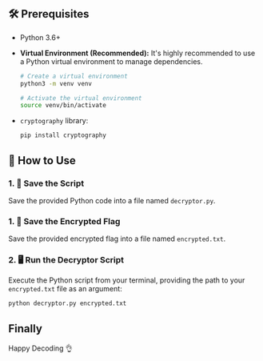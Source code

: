 ## 🛠️ Prerequisites
* Python 3.6+

* **Virtual Environment (Recommended):**
    It's highly recommended to use a Python virtual environment to manage dependencies.

    ```bash
    # Create a virtual environment
    python3 -m venv venv

    # Activate the virtual environment
    source venv/bin/activate
    ```

* `cryptography` library:

    ```bash
    pip install cryptography
    ```

## 🚀 How to Use

### 1. 💾 Save the Script

Save the provided Python code into a file named `decryptor.py`.

### 1. 💾 Save the Encrypted Flag

Save the provided encrypted flag into a file named `encrypted.txt`.

### 2. 🖥️ Run the Decryptor Script

Execute the Python script from your terminal, providing the path to your `encrypted.txt` file as an argument:

```bash
python decryptor.py encrypted.txt
```

## Finally

Happy Decoding 👌
